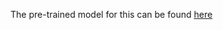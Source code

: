 The pre-trained model for this can be found [here](https://github.com/hashbanger/Computer_Vision/blob/master/Drowsiness_Detection/Facial_Landmarks_Detection/shape_predictor_68_face_landmarks.dat) 